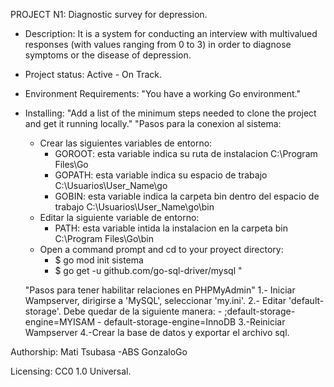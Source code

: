 PROJECT N1: Diagnostic survey for depression.

- Description: 
	It is a system for conducting an interview with multivalued responses (with values ranging from 0 to 3) in order to diagnose symptoms or the disease of depression.

- Project status: 
	Active - On Track.

- Environment Requirements:
	"You have a working Go environment."

- Installing:
	"Add a list of the minimum steps needed to clone the project and get it running locally."
	"Pasos para la conexion al sistema:
 	- Crear las siguientes variables de entorno:
		- GOROOT: esta variable indica su ruta de instalacion C:\Program Files\Go
		- GOPATH: esta variable indica su espacio de trabajo C:\Usuarios\User_Name\go
		- GOBIN: esta variable indica la carpeta bin dentro del espacio de trabajo C:\Usuarios\User_Name\go\bin
	- Editar la siguiente variable de entorno: 
		- PATH: esta variable intida la instalacion en la carpeta bin C:\Program Files\Go\bin
	- Open a command prompt and cd to your proyect directory:
		- $ go mod init sistema
		- $ go get -u github.com/go-sql-driver/mysql "

	"Pasos para tener habilitar relaciones en PHPMyAdmin"
	1.- Iniciar Wampserver, dirigirse a 'MySQL', seleccionar 'my.ini'.
	2.- Editar 'default-storage'. Debe quedar de la siguiente manera:
		- ;default-storage-engine=MYISAM
		- default-storage-engine=InnoDB
	3.-Reiniciar Wampserver
	4.-Crear la base de datos y exportar el archivo sql.

Authorship:
	Mati
	Tsubasa
	-ABS
	GonzaloGo

Licensing:
	CC0 1.0 Universal.
